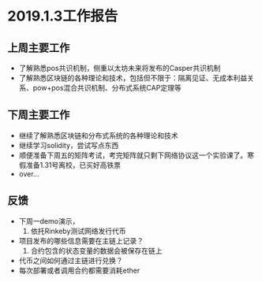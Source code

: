 # 2019.1.3工作报告

## 上周主要工作

* 了解熟悉pos共识机制，侧重以太坊未来将发布的Casper共识机制
* 了解熟悉区块链的各种理论和技术，包括但不限于：隔离见证、无成本利益关系、pow+pos混合共识机制、分布式系统CAP定理等

## 下周主要工作

* 继续了解熟悉区块链和分布式系统的各种理论和技术
* 继续学习solidity，尝试写点东西
* 顺便准备下周五的矩阵考试，考完矩阵就只剩下网络协议这一个实验课了。寒假准备1.31号离校，已买好高铁票
* over...

## 反馈

* 下周一demo演示，
    1. 依托Rinkeby测试网络发行代币
* 项目发布的哪些信息需要在主链上记录？
    1. 合约包含的状态变量的数据会被保存在链上
* 代币之间如何通过主链进行兑换？
* 每次部署或者调用合约都需要消耗ether